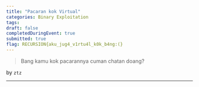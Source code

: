 ```yaml
---
title: "Pacaran kok Virtual"
categories: Binary Exploitation
tags: 
draft: false
completedDuringEvent: true
submitted: true
flag: RECURSION{aku_jug4_v1rtu4l_k0k_b4ng:(}
---
```

> Bang kamu kok pacarannya cuman chatan doang?

by `ztz`

---


